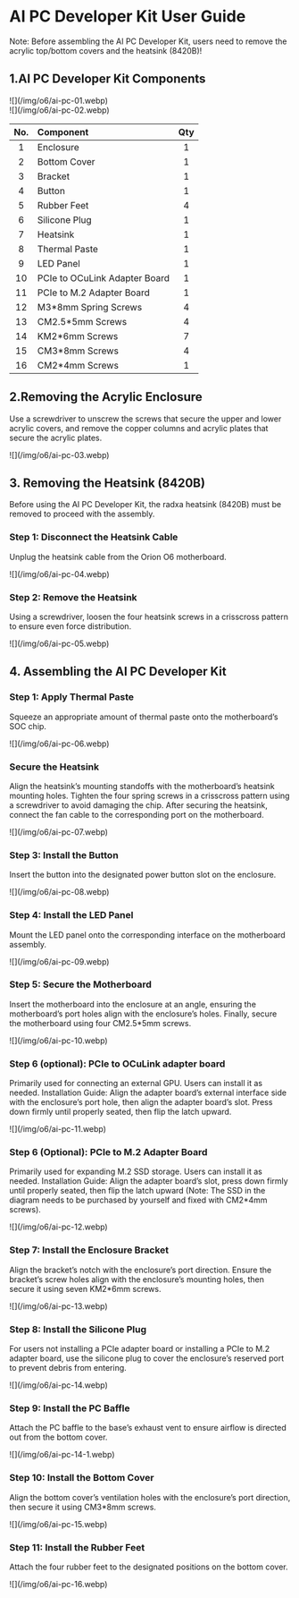 # AI PC Developer Kit User Guide

Note: Before assembling the AI PC Developer Kit, users need to remove the acrylic top/bottom covers and the heatsink (8420B)!

## 1.AI PC Developer Kit Components

<div style={{textAlign: 'center'}}>
  ![](/img/o6/ai-pc-01.webp)
</div>

<div style={{textAlign: 'center'}}>
  ![](/img/o6/ai-pc-02.webp)
</div>

| No. | Component                     | Qty |
| :-: | :---------------------------- | :-: |
|  1  | Enclosure                     |  1  |
|  2  | Bottom Cover                  |  1  |
|  3  | Bracket                       |  1  |
|  4  | Button                        |  1  |
|  5  | Rubber Feet                   |  4  |
|  6  | Silicone Plug                 |  1  |
|  7  | Heatsink                      |  1  |
|  8  | Thermal Paste                 |  1  |
|  9  | LED Panel                     |  1  |
| 10  | PCIe to OCuLink Adapter Board |  1  |
| 11  | PCIe to M.2 Adapter Board     |  1  |
| 12  | M3\*8mm Spring Screws         |  4  |
| 13  | CM2.5\*5mm Screws             |  4  |
| 14  | KM2\*6mm Screws               |  7  |
| 15  | CM3\*8mm Screws               |  4  |
| 16  | CM2\*4mm Screws               |  1  |

## 2.Removing the Acrylic Enclosure

Use a screwdriver to unscrew the screws that secure the upper and lower acrylic covers, and remove the copper columns and acrylic plates that secure the acrylic plates.

<div style={{textAlign: 'center'}}>
  ![](/img/o6/ai-pc-03.webp)
</div>

## 3. Removing the Heatsink (8420B)

Before using the AI PC Developer Kit, the radxa heatsink (8420B) must be removed to proceed with the assembly.

### Step 1: Disconnect the Heatsink Cable

Unplug the heatsink cable from the Orion O6 motherboard.

<div style={{textAlign: 'center'}}>
  ![](/img/o6/ai-pc-04.webp)
</div>

### Step 2: Remove the Heatsink

Using a screwdriver, loosen the four heatsink screws in a crisscross pattern to ensure even force distribution.

<div style={{textAlign: 'center'}}>
  ![](/img/o6/ai-pc-05.webp)
</div>

## 4. Assembling the AI PC Developer Kit

### Step 1: Apply Thermal Paste

Squeeze an appropriate amount of thermal paste onto the motherboard’s SOC chip.

<div style={{textAlign: 'center'}}>
  ![](/img/o6/ai-pc-06.webp)
</div>

### Secure the Heatsink

Align the heatsink’s mounting standoffs with the motherboard’s heatsink mounting holes. Tighten the four spring screws in a crisscross pattern using a screwdriver to avoid damaging the chip.
After securing the heatsink, connect the fan cable to the corresponding port on the motherboard.

<div style={{textAlign: 'center'}}>
  ![](/img/o6/ai-pc-07.webp)
</div>

### Step 3: Install the Button

Insert the button into the designated power button slot on the enclosure.

<div style={{textAlign: 'center'}}>
  ![](/img/o6/ai-pc-08.webp)
</div>

### Step 4: Install the LED Panel

Mount the LED panel onto the corresponding interface on the motherboard assembly.

<div style={{textAlign: 'center'}}>
  ![](/img/o6/ai-pc-09.webp)
</div>

### Step 5: Secure the Motherboard

Insert the motherboard into the enclosure at an angle, ensuring the motherboard’s port holes align with the enclosure’s holes. Finally, secure the motherboard using four CM2.5\*5mm screws.

<div style={{textAlign: 'center'}}>
  ![](/img/o6/ai-pc-10.webp)
</div>

### Step 6 (optional): PCIe to OCuLink adapter board

Primarily used for connecting an external GPU. Users can install it as needed.
Installation Guide: Align the adapter board’s external interface side with the enclosure’s port hole, then align the adapter board’s slot. Press down firmly until properly seated, then flip the latch upward.

<div style={{textAlign: 'center'}}>
  ![](/img/o6/ai-pc-11.webp)
</div>

### Step 6 (Optional): PCIe to M.2 Adapter Board

Primarily used for expanding M.2 SSD storage. Users can install it as needed.
Installation Guide: Align the adapter board’s slot, press down firmly until properly seated, then flip the latch upward (Note: The SSD in the diagram needs to be purchased by yourself and fixed with CM2\*4mm screws).

<div style={{textAlign: 'center'}}>
  ![](/img/o6/ai-pc-12.webp)
</div>

### Step 7: Install the Enclosure Bracket

Align the bracket’s notch with the enclosure’s port direction. Ensure the bracket’s screw holes align with the enclosure’s mounting holes, then secure it using seven KM2\*6mm screws.

<div style={{textAlign: 'center'}}>
  ![](/img/o6/ai-pc-13.webp)
</div>

### Step 8: Install the Silicone Plug

For users not installing a PCIe adapter board or installing a PCIe to M.2 adapter board, use the silicone plug to cover the enclosure’s reserved port to prevent debris from entering.

<div style={{textAlign: 'center'}}>
  ![](/img/o6/ai-pc-14.webp)
</div>

### Step 9: Install the PC Baffle

Attach the PC baffle to the base’s exhaust vent to ensure airflow is directed out from the bottom cover.

<div style={{textAlign: 'center'}}>
  ![](/img/o6/ai-pc-14-1.webp)
</div>

### Step 10: Install the Bottom Cover

Align the bottom cover’s ventilation holes with the enclosure’s port direction, then secure it using CM3\*8mm screws.

<div style={{textAlign: 'center'}}>
  ![](/img/o6/ai-pc-15.webp)
</div>

### Step 11: Install the Rubber Feet

Attach the four rubber feet to the designated positions on the bottom cover.

<div style={{textAlign: 'center'}}>
  ![](/img/o6/ai-pc-16.webp)
</div>

